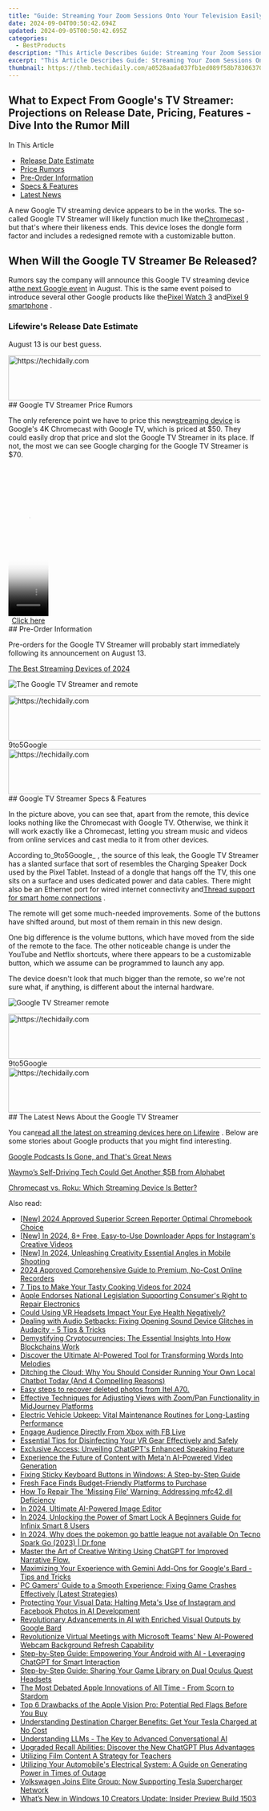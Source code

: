 ```yaml
---
title: "Guide: Streaming Your Zoom Sessions Onto Your Television Easily"
date: 2024-09-04T00:50:42.694Z
updated: 2024-09-05T00:50:42.695Z
categories:
  - BestProducts
description: "This Article Describes Guide: Streaming Your Zoom Sessions Onto Your Television Easily"
excerpt: "This Article Describes Guide: Streaming Your Zoom Sessions Onto Your Television Easily"
thumbnail: https://thmb.techidaily.com/a0528aada037fb1ed089f58b7830637011a25b39b40ee36dae7aad2706914652.jpg
---
```


## What to Expect From Google's TV Streamer: Projections on Release Date, Pricing, Features - Dive Into the Rumor Mill

In This Article

* [Release Date Estimate](https://www.lifewire.com/#toc-when-will-the-google-tv-streamer-be-released)
* [Price Rumors](https://www.lifewire.com/#toc-google-tv-streamer-price-rumors)
* [Pre-Order Information](https://www.lifewire.com/#toc-pre-order-information)
* [Specs & Features](https://www.lifewire.com/#toc-google-tv-streamer-specs--features)
* [Latest News](https://www.lifewire.com/#toc-the-latest-news-about-the-google-tv-streamer)

 A new Google TV streaming device appears to be in the works. The so-called Google TV Streamer will likely function much like the[Chromecast](https://www.lifewire.com/guide-to-chromecast-2438213) , but that's where their likeness ends. This device loses the dongle form factor and includes a redesigned remote with a customizable button.  

## When Will the Google TV Streamer Be Released?

 Rumors say the company will announce this Google TV streaming device at[the next Google event](https://www.lifewire.com/google-event-5205756) in August. This is the same event poised to introduce several other Google products like the[Pixel Watch 3](https://www.lifewire.com/google-pixel-watch-3-8431024) and[Pixel 9 smartphone](https://www.lifewire.com/google-pixel-9-8630767) .  

### Lifewire's Release Date Estimate

August 13 is our best guess.

<!-- affiliate ads begin -->
<a href="https://appsumo.8odi.net/c/5597632/2037319/7443" target="_top" id="2037319">
  <img src="//a.impactradius-go.com/display-ad/7443-2037319" border="0" alt="https://techidaily.com" width="728" height="90"/>
</a>
<img height="0" width="0" src="https://appsumo.8odi.net/i/5597632/2037319/7443" style="position:absolute;visibility:hidden;" border="0" />
<!-- affiliate ads end -->
## Google TV Streamer Price Rumors

 The only reference point we have to price this new[streaming device](https://www.lifewire.com/what-is-a-streaming-device-5208767) is Google's 4K Chromecast with Google TV, which is priced at $50\. They could easily drop that price and slot the Google TV Streamer in its place. If not, the most we can see Google charging for the Google TV Streamer is $70.

<!-- affiliate ads begin -->
<span id="1993654">
					<video width="80" height="300" style="cursor:pointer"
           poster="//a.impactradius-go.com/display-clicktoplayimage/1993654.png"
           onclick="if(!this.playClicked){this.play();this.setAttribute('controls',true);this.playClicked=true;}">
	   <source src="//a.impactradius-go.com/display-ad/22993-1993654">
	   <img src="//a.impactradius-go.com/display-clicktoplayimage/1993654.png" style="border: none; height: 100%; width: 100%; object-fit: contain">
	</video>
	<div style="width:80px;text-align:center"><a href="javascript:window.open(decodeURIComponent('https%3A%2F%2Fhomestyler.sjv.io%2Fc%2F5597632%2F1993654%2F22993'), '_blank');void(0);">Click here</a></div>
</span>
<img height="0" width="0" src="https://imp.pxf.io/i/5597632/1993654/22993" style="position:absolute;visibility:hidden;" border="0" />
<!-- affiliate ads end -->
## Pre-Order Information

 Pre-orders for the Google TV Streamer will probably start immediately following its announcement on August 13.

[The Best Streaming Devices of 2024](https://www.lifewire.com/best-streaming-devices-8682806)

![The Google TV Streamer and remote](https://www.lifewire.com/thmb/-vnWbTJuk9OzmaxhkBjEiqhYPRA=/960x0/filters:no_upscale():max_bytes(200000):strip_icc():format(webp)/google-tv-streamer-remote-f778bf371f604247a3e9592a4f4d4f6b.jpg)

<!-- affiliate ads begin -->
<a href="https://appsumo.8odi.net/c/5597632/2068417/7443" target="_top" id="2068417">
  <img src="//a.impactradius-go.com/display-ad/7443-2068417" border="0" alt="https://techidaily.com" width="728" height="90"/>
</a>
<img height="0" width="0" src="https://appsumo.8odi.net/i/5597632/2068417/7443" style="position:absolute;visibility:hidden;" border="0" />
<!-- affiliate ads end -->
9to5Google

<!-- affiliate ads begin -->
<a href="https://dhgate.sjv.io/c/5597632/1172027/12108" target="_top" id="1172027">
  <img src="//a.impactradius-go.com/display-ad/12108-1172027" border="0" alt="https://techidaily.com" width="728" height="90"/>
</a>
<img height="0" width="0" src="https://dhgate.sjv.io/i/5597632/1172027/12108" style="position:absolute;visibility:hidden;" border="0" />
<!-- affiliate ads end -->
## Google TV Streamer Specs & Features

 In the picture above, you can see that, apart from the remote, this device looks nothing like the Chromecast with Google TV. Otherwise, we think it will work exactly like a Chromecast, letting you stream music and videos from online services and cast media to it from other devices.

 According to_9to5Google_ , the source of this leak, the Google TV Streamer has a slanted surface that sort of resembles the Charging Speaker Dock used by the Pixel Tablet. Instead of a dongle that hangs off the TV, this one sits on a surface and uses dedicated power and data cables. There might also be an Ethernet port for wired internet connectivity and[Thread support for smart home connections](https://9to5google.com/2024/07/28/google-tv-streamer-fcc/) .

 The remote will get some much-needed improvements. Some of the buttons have shifted around, but most of them remain in this new design.

 One big difference is the volume buttons, which have moved from the side of the remote to the face. The other noticeable change is under the YouTube and Netflix shortcuts, where there appears to be a customizable button, which we assume can be programmed to launch any app.

 The device doesn't look that much bigger than the remote, so we're not sure what, if anything, is different about the internal hardware.  

![Google TV Streamer remote](https://www.lifewire.com/thmb/a47wfU6UCU7urolc1HR8HsvT2D8=/960x0/filters:no_upscale():max_bytes(200000):strip_icc():format(webp)/Google-TV-Streamer-Remote-ee116f9ff7d44f16a632d2414517c129.jpg)

<!-- affiliate ads begin -->
<a href="https://appsumo.8odi.net/c/5597632/2082530/7443" target="_top" id="2082530">
  <img src="//a.impactradius-go.com/display-ad/7443-2082530" border="0" alt="https://techidaily.com" width="728" height="90"/>
</a>
<img height="0" width="0" src="https://appsumo.8odi.net/i/5597632/2082530/7443" style="position:absolute;visibility:hidden;" border="0" />
<!-- affiliate ads end -->
9to5Google

<!-- affiliate ads begin -->
<a href="https://appsumo.8odi.net/c/5597632/2030385/7443" target="_top" id="2030385">
  <img src="//a.impactradius-go.com/display-ad/7443-2030385" border="0" alt="https://techidaily.com" width="728" height="90"/>
</a>
<img height="0" width="0" src="https://appsumo.8odi.net/i/5597632/2030385/7443" style="position:absolute;visibility:hidden;" border="0" />
<!-- affiliate ads end -->
## The Latest News About the Google TV Streamer

 You can[read all the latest on streaming devices here on Lifewire](https://www.lifewire.com/streaming-news-4797038) . Below are some stories about Google products that you might find interesting.

[Google Podcasts Is Gone, and That's Great News](https://www.lifewire.com/google-podcasts-is-gone-8628147)

[Waymo’s Self-Driving Tech Could Get Another $5B from Alphabet](https://www.lifewire.com/alphabets-5-billion-dollar-waymo-investment-8682877)

[Chromecast vs. Roku: Which Streaming Device Is Better?](https://www.lifewire.com/chromecast-vs-roku-4580492)


<ins class="adsbygoogle"
     style="display:block"
     data-ad-format="autorelaxed"
     data-ad-client="ca-pub-7571918770474297"
     data-ad-slot="1223367746"></ins>



<ins class="adsbygoogle"
     style="display:block"
     data-ad-client="ca-pub-7571918770474297"
     data-ad-slot="8358498916"
     data-ad-format="auto"
     data-full-width-responsive="true"></ins>

<span class="atpl-alsoreadstyle">Also read:</span>
<div><ul>
<li><a href="https://visual-screen-recording.techidaily.com/new-2024-approved-superior-screen-reporter-optimal-chromebook-choice/"><u>[New] 2024 Approved  Superior Screen Reporter  Optimal Chromebook Choice</u></a></li>
<li><a href="https://instagram-video-files.techidaily.com/new-in-2024-8plus-free-easy-to-use-downloader-apps-for-instagrams-creative-videos/"><u>[New] In 2024, 8+ Free, Easy-to-Use Downloader Apps for Instagram's Creative Videos</u></a></li>
<li><a href="https://fox-access.techidaily.com/new-in-2024-unleashing-creativity-essential-angles-in-mobile-shooting/"><u>[New] In 2024, Unleashing Creativity  Essential Angles in Mobile Shooting</u></a></li>
<li><a href="https://screen-video-capture.techidaily.com/2024-approved-comprehensive-guide-to-premium-no-cost-online-recorders/"><u>2024 Approved  Comprehensive Guide to Premium, No-Cost Online Recorders</u></a></li>
<li><a href="https://some-techniques.techidaily.com/7-tips-to-make-your-tasty-cooking-videos-for-2024/"><u>7 Tips to Make Your Tasty Cooking Videos for 2024</u></a></li>
<li><a href="https://technical-tips.techidaily.com/apple-endorses-national-legislation-supporting-consumers-right-to-repair-electronics/"><u>Apple Endorses National Legislation Supporting Consumer's Right to Repair Electronics</u></a></li>
<li><a href="https://technical-tips.techidaily.com/could-using-vr-headsets-impact-your-eye-health-negatively/"><u>Could Using VR Headsets Impact Your Eye Health Negatively?</u></a></li>
<li><a href="https://sound-issues.techidaily.com/dealing-with-audio-setbacks-fixing-opening-sound-device-glitches-in-audacity-5-tips-and-tricks/"><u>Dealing with Audio Setbacks: Fixing Opening Sound Device Glitches in Audacity - 5 Tips & Tricks</u></a></li>
<li><a href="https://technical-tips.techidaily.com/demystifying-cryptocurrencies-the-essential-insights-into-how-blockchains-work/"><u>Demystifying Cryptocurrencies: The Essential Insights Into How Blockchains Work</u></a></li>
<li><a href="https://technical-tips.techidaily.com/discover-the-ultimate-ai-powered-tool-for-transforming-words-into-melodies/"><u>Discover the Ultimate AI-Powered Tool for Transforming Words Into Melodies</u></a></li>
<li><a href="https://technical-tips.techidaily.com/ditching-the-cloud-why-you-should-consider-running-your-own-local-chatbot-today-and-4-compelling-reasons/"><u>Ditching the Cloud: Why You Should Consider Running Your Own Local Chatbot Today (And 4 Compelling Reasons)</u></a></li>
<li><a href="https://phone-solutions.techidaily.com/easy-steps-to-recover-deleted-photos-from-itel-a70-by-fonelab-android-recover-photos/"><u>Easy steps to recover deleted photos from Itel A70.</u></a></li>
<li><a href="https://technical-tips.techidaily.com/effective-techniques-for-adjusting-views-with-zoompan-functionality-in-midjourney-platforms/"><u>Effective Techniques for Adjusting Views with Zoom/Pan Functionality in MidJourney Platforms</u></a></li>
<li><a href="https://technical-tips.techidaily.com/electric-vehicle-upkeep-vital-maintenance-routines-for-long-lasting-performance/"><u>Electric Vehicle Upkeep: Vital Maintenance Routines for Long-Lasting Performance</u></a></li>
<li><a href="https://facebook-videos.techidaily.com/engage-audience-directly-from-xbox-with-fb-live/"><u>Engage Audience Directly From Xbox with FB Live</u></a></li>
<li><a href="https://technical-tips.techidaily.com/essential-tips-for-disinfecting-your-vr-gear-effectively-and-safely/"><u>Essential Tips for Disinfecting Your VR Gear Effectively and Safely</u></a></li>
<li><a href="https://technical-tips.techidaily.com/exclusive-access-unveiling-chatgpts-enhanced-speaking-feature/"><u>Exclusive Access: Unveiling ChatGPT's Enhanced Speaking Feature</u></a></li>
<li><a href="https://technical-tips.techidaily.com/experience-the-future-of-content-with-metan-ai-powered-video-generation/"><u>Experience the Future of Content with Meta'n AI-Powered Video Generation</u></a></li>
<li><a href="https://win-howtos.techidaily.com/fixing-sticky-keyboard-buttons-in-windows-a-step-by-step-guide/"><u>Fixing Sticky Keyboard Buttons in Windows: A Step-by-Step Guide</u></a></li>
<li><a href="https://youtube-videos.techidaily.com/fresh-face-finds-budget-friendly-platforms-to-purchase/"><u>Fresh Face Finds  Budget-Friendly Platforms to Purchase</u></a></li>
<li><a href="https://tech-renaissance.techidaily.com/how-to-repair-the-missing-file-warning-addressing-mfc42dll-deficiency/"><u>How To Repair The 'Missing File' Warning: Addressing mfc42.dll Deficiency</u></a></li>
<li><a href="https://some-guidance.techidaily.com/in-2024-ultimate-ai-powered-image-editor/"><u>In 2024, Ultimate AI-Powered Image Editor</u></a></li>
<li><a href="https://unlock-android.techidaily.com/in-2024-unlocking-the-power-of-smart-lock-a-beginners-guide-for-infinix-smart-8-users-by-drfone-android/"><u>In 2024, Unlocking the Power of Smart Lock A Beginners Guide for Infinix Smart 8 Users</u></a></li>
<li><a href="https://android-pokemon-go.techidaily.com/in-2024-why-does-the-pokemon-go-battle-league-not-available-on-tecno-spark-go-2023-drfone-by-drfone-virtual-android/"><u>In 2024, Why does the pokemon go battle league not available On Tecno Spark Go (2023) | Dr.fone</u></a></li>
<li><a href="https://technical-tips.techidaily.com/master-the-art-of-creative-writing-using-chatgpt-for-improved-narrative-flow/"><u>Master the Art of Creative Writing Using ChatGPT for Improved Narrative Flow.</u></a></li>
<li><a href="https://technical-tips.techidaily.com/maximizing-your-experience-with-gemini-add-ons-for-googles-bard-tips-and-tricks/"><u>Maximizing Your Experience with Gemini Add-Ons for Google's Bard - Tips and Tricks</u></a></li>
<li><a href="https://win-answers.techidaily.com/pc-gamers-guide-to-a-smooth-experience-fixing-game-crashes-effectively-latest-strategies/"><u>PC Gamers' Guide to a Smooth Experience: Fixing Game Crashes Effectively (Latest Strategies)</u></a></li>
<li><a href="https://technical-tips.techidaily.com/protecting-your-visual-data-halting-metas-use-of-instagram-and-facebook-photos-in-ai-development/"><u>Protecting Your Visual Data: Halting Meta's Use of Instagram and Facebook Photos in AI Development</u></a></li>
<li><a href="https://technical-tips.techidaily.com/revolutionary-advancements-in-ai-with-enriched-visual-outputs-by-google-bard/"><u>Revolutionary Advancements in AI with Enriched Visual Outputs by Google Bard</u></a></li>
<li><a href="https://technical-tips.techidaily.com/revolutionize-virtual-meetings-with-microsoft-teams-new-ai-powered-webcam-background-refresh-capability/"><u>Revolutionize Virtual Meetings with Microsoft Teams' New AI-Powered Webcam Background Refresh Capability</u></a></li>
<li><a href="https://technical-tips.techidaily.com/step-by-step-guide-empowering-your-android-with-ai-leveraging-chatgpt-for-smart-interaction/"><u>Step-by-Step Guide: Empowering Your Android with AI - Leveraging ChatGPT for Smart Interaction</u></a></li>
<li><a href="https://technical-tips.techidaily.com/step-by-step-guide-sharing-your-game-library-on-dual-oculus-quest-headsets/"><u>Step-by-Step Guide: Sharing Your Game Library on Dual Oculus Quest Headsets</u></a></li>
<li><a href="https://technical-tips.techidaily.com/the-most-debated-apple-innovations-of-all-time-from-scorn-to-stardom/"><u>The Most Debated Apple Innovations of All Time - From Scorn to Stardom</u></a></li>
<li><a href="https://technical-tips.techidaily.com/top-6-drawbacks-of-the-apple-vision-pro-potential-red-flags-before-you-buy/"><u>Top 6 Drawbacks of the Apple Vision Pro: Potential Red Flags Before You Buy</u></a></li>
<li><a href="https://technical-tips.techidaily.com/understanding-destination-charger-benefits-get-your-tesla-charged-at-no-cost/"><u>Understanding Destination Charger Benefits: Get Your Tesla Charged at No Cost</u></a></li>
<li><a href="https://technical-tips.techidaily.com/understanding-llms-the-key-to-advanced-conversational-ai/"><u>Understanding LLMs - The Key to Advanced Conversational AI</u></a></li>
<li><a href="https://technical-tips.techidaily.com/upgraded-recall-abilities-discover-the-new-chatgpt-plus-advantages/"><u>Upgraded Recall Abilities: Discover the New ChatGPT Plus Advantages</u></a></li>
<li><a href="https://extra-resources.techidaily.com/utilizing-film-content-a-strategy-for-teachers/"><u>Utilizing Film Content  A Strategy for Teachers</u></a></li>
<li><a href="https://technical-tips.techidaily.com/utilizing-your-automobiles-electrical-system-a-guide-on-generating-power-in-times-of-outage/"><u>Utilizing Your Automobile's Electrical System: A Guide on Generating Power in Times of Outage</u></a></li>
<li><a href="https://technical-tips.techidaily.com/volkswagen-joins-elite-group-now-supporting-tesla-supercharger-network/"><u>Volkswagen Joins Elite Group: Now Supporting Tesla Supercharger Network</u></a></li>
<li><a href="https://tech-hub.techidaily.com/whats-new-in-windows-10-creators-update-insider-preview-build-1503/"><u>What’s New in Windows 10 Creators Update: Insider Preview Build 1503</u></a></li>
</ul></div>
